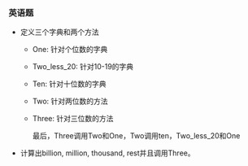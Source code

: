 ### 英语题

- 定义三个字典和两个方法

  - One: 针对个位数的字典

  - Two_less_20: 针对10-19的字典

  - Ten: 针对十位数的字典

  - Two: 针对两位数的方法

  - Three: 针对三位数的方法

    最后，Three调用Two和One，Two调用ten，Two_less_20和One

- 计算出billion, million, thousand, rest并且调用Three。